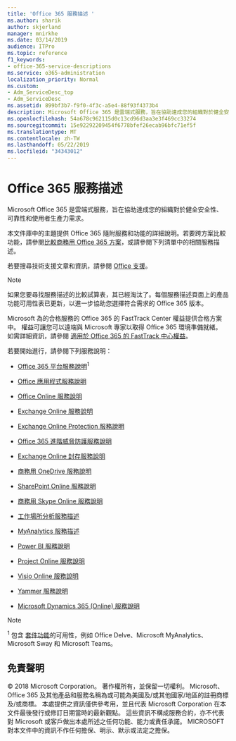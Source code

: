 ```yaml
---
title: 'Office 365 服務描述 '
ms.author: sharik
author: skjerland
manager: mnirkhe
ms.date: 03/14/2019
audience: ITPro
ms.topic: reference
f1_keywords:
- office-365-service-descriptions
ms.service: o365-administration
localization_priority: Normal
ms.custom:
- Adm_ServiceDesc_top
- Adm_ServiceDesc
ms.assetid: 899bf3b7-f9f0-4f3c-a5e4-88f93f4373b4
description: Microsoft Office 365 是雲端式服務，旨在協助達成您的組織對於健全安全性、 可靠性和使用者生產力需求。
ms.openlocfilehash: 54a678c962115d0c13cd96d3aa3e3f469cc33274
ms.sourcegitcommit: 15e92292209454f6778bfef26ecab96bfc71ef5f
ms.translationtype: MT
ms.contentlocale: zh-TW
ms.lasthandoff: 05/22/2019
ms.locfileid: "34343012"
---
```

# <a name="office-365-service-descriptions"></a>Office 365 服務描述 

Microsoft Office 365 是雲端式服務，旨在協助達成您的組織對於健全安全性、 可靠性和使用者生產力需求。 
  
本文件庫中的主題提供 Office 365 隨附服務和功能的詳細說明。若要跨方案比較功能，請參閱[比較商務用 Office 365 方案](http://go.microsoft.com/fwlink/?LinkID=799177&amp;clcid=0x409)，或請參閱下列清單中的相關服務描述。 
  
若要搜尋技術支援文章和資訊，請參閱 [Office 支援](https://support.office.com/)。
  
> [!NOTE]
> 如果您要尋找服務描述的比較試算表，其已經淘汰了。每個服務描述頁面上的產品功能可用性表已更新，以進一步協助您選擇符合需求的 Office 365 版本。 
  
Microsoft 為的合格服務的 Office 365 的 FastTrack Center 權益提供合格方案中。 權益可讓您可以遠端與 Microsoft 專家以取得 Office 365 環境準備就緒。 如需詳細資訊，請參閱 [適用於 Office 365 的 FastTrack 中心權益](https://docs.microsoft.com/fasttrack/O365-fasttrack-benefit-for-office-365)。
  
若要開始進行，請參閱下列服務說明：
  
- [Office 365 平台服務說明](office-365-platform-service-description/office-365-platform-service-description.md)<sup>1</sup>
    
- [Office 應用程式服務說明](office-applications-service-description/office-applications-service-description.md)
    
- [Office Online 服務說明](office-online-service-description/office-online-service-description.md)
    
- [Exchange Online 服務說明](exchange-online-service-description/exchange-online-service-description.md)
    
- [Exchange Online Protection 服務說明](exchange-online-protection-service-description/exchange-online-protection-service-description.md)
    
- [Office 365 進階威脅防護服務說明](office-365-advanced-threat-protection-service-description.md)
    
- [Exchange Online 封存服務說明](exchange-online-archiving-service-description/exchange-online-archiving-service-description.md)
    
- [商務用 OneDrive 服務說明](onedrive-for-business-service-description.md)
    
- [SharePoint Online 服務說明](sharepoint-online-service-description/sharepoint-online-service-description.md)
    
- [商務用 Skype Online 服務說明](skype-for-business-online-service-description/skype-for-business-online-service-description.md)
    
- [工作場所分析服務描述](workplace-analytics-service-description.md)

- [MyAnalytics 服務描述](mya-service-description.md)
    
- [Power BI 服務說明](power-bi-service-description.md)
    
- [Project Online 服務說明](project-online-service-description/project-online-service-description.md)
    
- [Visio Online 服務說明](visio-online-service-description/visio-online-service-description.md)
    
- [Yammer 服務說明](yammer-service-description/yammer-service-description.md)
    
- [Microsoft Dynamics 365 (Online) 服務說明](microsoft-dynamics-365-online-service-description.md)
    
> [!NOTE]
> <sup>1</sup> 包含 [套件功能](https://technet.microsoft.com/EN-US/library/office-365-suite-features.aspx)的可用性，例如 Office Delve、Microsoft MyAnalytics、Microsoft Sway 和 Microsoft Teams。 
  
## <a name="disclaimer"></a>免責聲明

© 2018 Microsoft Corporation。 著作權所有，並保留一切權利。 Microsoft、Office 365 及其他產品和服務名稱為或可能為美國及/或其他國家/地區的註冊商標及/或商標。 本處提供之資訊僅供參考用，並且代表 Microsoft Corporation 在本文件最後發行或修訂日期當時的最新觀點。 這些資訊不構成服務合約，亦不代表對 Microsoft 或客戶做出本處所述之任何功能、能力或責任承諾。 MICROSOFT 對本文件中的資訊不作任何擔保、明示、默示或法定之擔保。 
  
